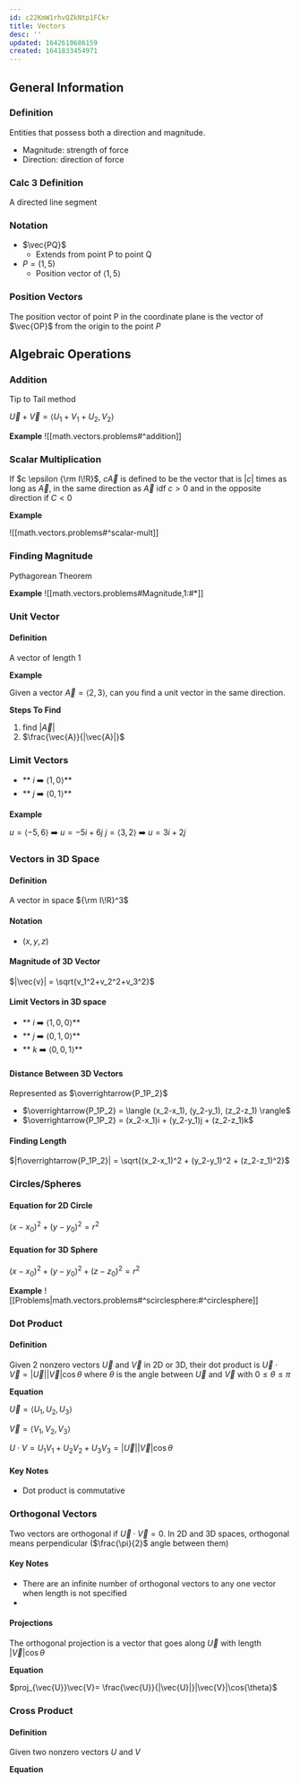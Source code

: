 ```yaml
---
id: c22KmW1rhvQZkNtp1FCkr
title: Vectors
desc: ''
updated: 1642610686159
created: 1641833454971
---
```


## General Information
### Definition
Entities that possess both a direction and magnitude.

- Magnitude: strength of force
- Direction: direction of force


### Calc 3 Definition
A directed line segment

### Notation
-  $\vec{PQ}$
   - Extends from point P to point Q 
- $P = (1,5)$
  -  Position vector of $\langle 1,5 \rangle$
### Position Vectors
The position vector of point P in the coordinate plane is the vector of $\vec{OP}$ from the origin to the point $P$

## Algebraic Operations

### Addition

Tip to Tail method

$\vec{U}+\vec{V}=\langle U_1+V_1+U_2,V_2\rangle$

**Example**
![[math.vectors.problems#^addition]]

### Scalar Multiplication
If $c \epsilon  {\rm I\!R}$, $c\vec{A}$ is defined to be the vector that is $|c|$ times as long as $\vec{A}$, in the same direction as $\vec{A}$ idf $c>0$ and in the opposite direction if $C<0$

**Example**

![[math.vectors.problems#^scalar-mult]]

### Finding Magnitude

Pythagorean Theorem

**Example**
![[math.vectors.problems#Magnitude,1:#*]]

### Unit Vector

#### Definition
A vector of length 1

**Example**

 Given a vector $\vec{A} = \langle 2,3 \rangle$, can you find a unit vector in the same direction.

**Steps To Find**
1. find $|\vec{A}|$
2. $\frac{\vec{A}}{|\vec{A}|}$

### Limit Vectors
- ** $i$ ➡️ $\langle 1,0 \rangle$**
- ** $j$ ➡️ $\langle 0,1 \rangle$**

**Example**

$u = \langle -5,6 \rangle$  ➡️  $u=-5i+6j$
$j = \langle 3,2 \rangle$  ➡️  $u=3i+2j$

### Vectors in 3D Space

#### Definition
A vector in space ${\rm I\!R}^3$

#### Notation
- $(x,y,z)$

#### Magnitude of 3D Vector

$|\vec{v}| = \sqrt{v_1^2+v_2^2+v_3^2}$
#### Limit Vectors in 3D space
- ** $i$ ➡️ $\langle 1,0,0 \rangle$**
- ** $j$ ➡️ $\langle 0,1,0 \rangle$**
- ** $k$ ➡️ $\langle 0,0,1 \rangle$**

#### Distance Between 3D Vectors
Represented as $\overrightarrow{P_1P_2}$ 

- $\overrightarrow{P_1P_2} = \langle (x_2-x_1), (y_2-y_1), (z_2-z_1) \rangle$
- $\overrightarrow{P_1P_2} = (x_2-x_1)i + (y_2-y_1)j + (z_2-z_1)k$

#### Finding Length
$|f\overrightarrow{P_1P_2}| = \sqrt{(x_2-x_1)^2 + (y_2-y_1)^2 + (z_2-z_1)^2}$

### Circles/Spheres
#### Equation for 2D Circle
$(x-x_0)^2+(y-y_0)^2=r^2$

#### Equation for 3D Sphere
$(x-x_0)^2+(y-y_0)^2+ (z-z_0)^2=r^2$

**Example**
![[Problems|math.vectors.problems#^scirclesphere:#^circlesphere]]
### Dot Product

#### Definition
Given 2 nonzero vectors $\vec{U}$ and $\vec{V}$ in 2D or 3D, their dot product is $\vec{U}\cdot\vec{V}= |\vec{U}||\vec{V}|\cos{\theta}$ where $\theta$ is the angle between $\vec{U}$ and $\vec{V}$ with $0\leq\theta\leq\pi$

**Equation**

$\vec{U}=\langle U_1,U_2,U_3\rangle$

$\vec{V}=\langle V_1,V_2,V_3\rangle$

$U \cdot V = U_1V_1+U_2V_2+U_3V_3=|\vec{U}||\vec{V}|\cos{\theta}$

#### Key Notes

- Dot product is commutative

### Orthogonal Vectors
Two vectors are orthogonal if $\vec{U}\cdot\vec{V}=0$. In 2D and 3D spaces, orthogonal means perpendicular ($\frac{\pi}{2}$ angle between them)
#### Key Notes
- There are an infinite number of orthogonal vectors to any one vector when length is not specified
- 
#### Projections
The orthogonal projection is a vector that goes along $\vec{U}$ with length $|\vec{V}|\cos{\theta}$

**Equation**

$proj_{\vec{U}}\vec{V}= \frac{\vec{U}}{|\vec{U}|}|\vec{V}|\cos{\theta}$

### Cross Product
#### Definition
Given two nonzero vectors $U$ and $V$

**Equation**